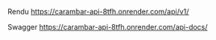 Rendu
https://carambar-api-8tfh.onrender.com/api/v1/

Swagger
https://carambar-api-8tfh.onrender.com/api-docs/

